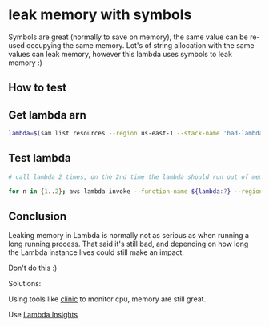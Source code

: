 # leak memory with symbols

Symbols are great (normally to save on memory), the same value can be re-used occupying the same memory.
Lot's of string allocation with the same values can leak memory, however this lambda uses symbols to leak memory :)

## How to test

## Get lambda arn

```sh
lambda=$(sam list resources --region us-east-1 --stack-name 'bad-lambdas' --output json | jq -r '.[] | select (.LogicalResourceId == "LeakMemory") | .PhysicalResourceId')
```

## Test lambda

```sh
# call lambda 2 times, on the 2nd time the lambda should run out of memory.

for n in {1..2}; aws lambda invoke --function-name ${lambda:?} --region us-east-1 --payload '{}' /dev/stdout | cat)
```

## Conclusion

Leaking memory in Lambda is normally not as serious as when running a long running process.
That said it's still bad, and depending on how long the Lambda instance lives could still make an impact.

Don't do this :)

Solutions:

Using tools like [clinic](https://clinicjs.org/) to monitor cpu, memory are still great.

Use [Lambda Insights](https://docs.aws.amazon.com/AmazonCloudWatch/latest/monitoring/Lambda-Insights.html)
